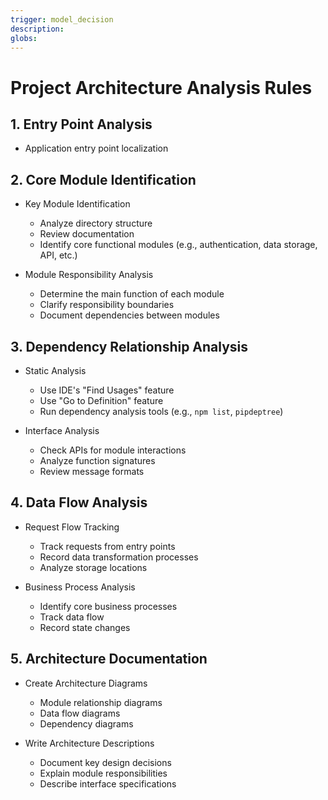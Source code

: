 ```yaml
---
trigger: model_decision
description: 
globs: 
---
```

# Project Architecture Analysis Rules

## 1. Entry Point Analysis
- Application entry point localization

## 2. Core Module Identification
- Key Module Identification
  - Analyze directory structure
  - Review documentation
  - Identify core functional modules (e.g., authentication, data storage, API, etc.)

- Module Responsibility Analysis
  - Determine the main function of each module
  - Clarify responsibility boundaries
  - Document dependencies between modules

## 3. Dependency Relationship Analysis
- Static Analysis
  - Use IDE's "Find Usages" feature
  - Use "Go to Definition" feature
  - Run dependency analysis tools (e.g., `npm list`, `pipdeptree`)

- Interface Analysis
  - Check APIs for module interactions
  - Analyze function signatures
  - Review message formats

## 4. Data Flow Analysis
- Request Flow Tracking
  - Track requests from entry points
  - Record data transformation processes
  - Analyze storage locations

- Business Process Analysis
  - Identify core business processes
  - Track data flow
  - Record state changes

## 5. Architecture Documentation
- Create Architecture Diagrams
  - Module relationship diagrams
  - Data flow diagrams
  - Dependency diagrams

- Write Architecture Descriptions
  - Document key design decisions
  - Explain module responsibilities
  - Describe interface specifications 